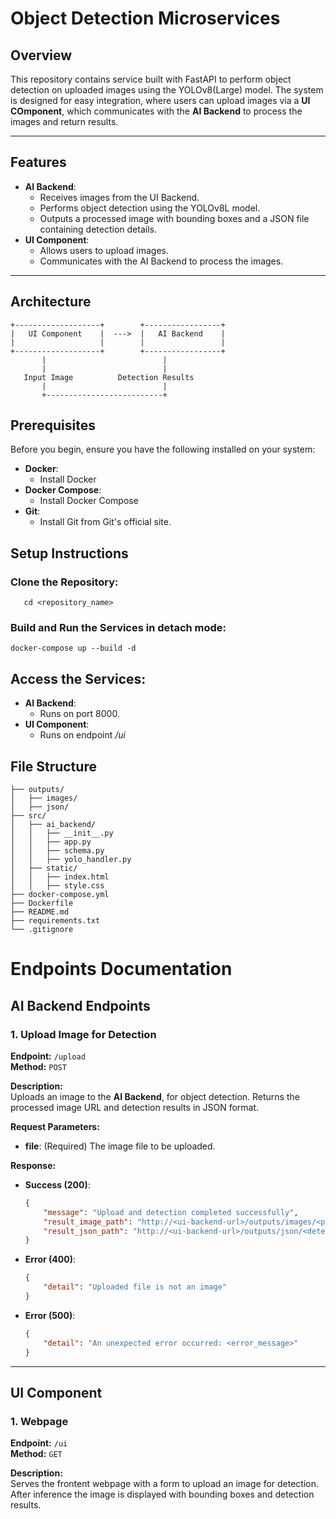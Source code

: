 # Object Detection Microservices

## Overview

This repository contains service built with FastAPI to perform object detection on uploaded images using the YOLOv8(Large) model. The system is designed for easy integration, where users can upload images via a **UI COmponent**, which communicates with the **AI Backend** to process the images and return results.

---

## Features

- **AI Backend**:
  - Receives images from the UI Backend.
  - Performs object detection using the YOLOv8L model.
  - Outputs a processed image with bounding boxes and a JSON file containing detection details.
- **UI Component**:
  - Allows users to upload images.
  - Communicates with the AI Backend to process the images.
---

## Architecture

```plaintext
+-------------------+        +-----------------+
|   UI Component    |  --->  |   AI Backend    |
|                   |        |                 |
+-------------------+        +-----------------+
       |                          |
       |                          |
   Input Image          Detection Results
       |                          |
       +--------------------------+
```

## Prerequisites
Before you begin, ensure you have the following installed on your system:
- **Docker**:
  - Install Docker
- **Docker Compose**:
  - Install Docker Compose
- **Git**:
  - Install Git from Git's official site.

## Setup Instructions

### Clone the Repository:
```git clone <repository_url>
   cd <repository_name>
```

### Build and Run the Services in detach mode:
```
docker-compose up --build -d
```

##  Access the Services:
- **AI Backend**:
  - Runs on port 8000.
- **UI Component**:
  - Runs on endpoint */ui*


##  File Structure
```
├── outputs/
│   ├── images/        
│   ├── json/          
├── src/
│   ├── ai_backend/    
│   │   ├── __init__.py
│   │   ├── app.py
│   │   ├── schema.py
│   │   ├── yolo_handler.py
│   ├── static/    
│   │   ├── index.html
│   │   ├── style.css
├── docker-compose.yml 
├── Dockerfile         
├── README.md          
├── requirements.txt   
└── .gitignore         
```

# Endpoints Documentation

## **AI Backend Endpoints**

### **1. Upload Image for Detection**
**Endpoint:** `/upload`  
**Method:** `POST`  

**Description:**  
Uploads an image to the **AI Backend**, for object detection. Returns the processed image URL and detection results in JSON format.

**Request Parameters:**  
- **file**: (Required) The image file to be uploaded.  

**Response:**  
- **Success (200)**:  
    ```json
    {
        "message": "Upload and detection completed successfully",
        "result_image_path": "http://<ui-backend-url>/outputs/images/<processed_image>",
        "result_json_path": "http://<ui-backend-url>/outputs/json/<detection_results_json>"
    }
    ```
- **Error (400)**:  
    ```json
    {
        "detail": "Uploaded file is not an image"
    }
    ```
- **Error (500)**:  
    ```json
    {
        "detail": "An unexpected error occurred: <error_message>"
    }
    ```

---

## **UI Component**

### **1. Webpage**
**Endpoint:** `/ui`  
**Method:** `GET`  

**Description:**  
Serves the frontent webpage with a form to upload an image for detection. After inference the image is displayed with bounding boxes and detection results.

